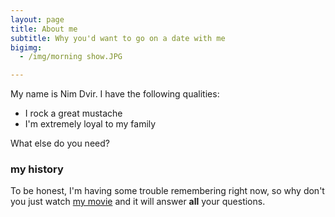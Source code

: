 ```yaml
---
layout: page
title: About me
subtitle: Why you'd want to go on a date with me
bigimg:
  - /img/morning show.JPG

---
```


My name is Nim Dvir. I have the following qualities:

- I rock a great mustache
- I'm extremely loyal to my family

What else do you need?

### my history

To be honest, I'm having some trouble remembering right now, so why don't you just watch [my movie](http://en.wikipedia.org/wiki/The_Princess_Bride_%28film%29) and it will answer **all** your questions.
